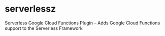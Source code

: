 # serverlessz
Serverless Google Cloud Functions Plugin – Adds Google Cloud Functions support to the Serverless Framework
